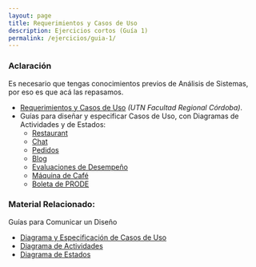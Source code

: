 ```yaml
---
layout: page
title: Requerimientos y Casos de Uso
description: Ejercicios cortos (Guía 1)
permalink: /ejercicios/guia-1/
---
```

### Aclaración
Es necesario que tengas conocimientos previos de Análisis de Sistemas, por eso es que acá las repasamos.
- [Requerimientos y Casos de Uso]({{site.baseurl}}/attachments/ejercicios/guia-1/Enunciados_CU_PRACTICA1.pdf) _(UTN Facultad Regional Córdoba)_.
- Guías para diseñar y especificar Casos de Uso, con Diagramas de Actividades y de Estados:
    - [Restaurant]({{site.baseurl}}/ejercicios/guia-1/restaurant)
    - [Chat]({{site.baseurl}}/ejercicios/guia-1/chat)
    - [Pedidos]({{site.baseurl}}/ejercicios/guia-1/pedidos)
    - [Blog]({{site.baseurl}}/ejercicios/guia-1/blog)
    - [Evaluaciones de Desempeño]({{site.baseurl}}/ejercicios/guia-1/evaluaciones)
    - [Máquina de Café](https://sites.google.com/site/utndesign/material/guia-de-ejercicios/gua-prctica-requerimientos-y-casos-de-uso/ejercicio-cu-mquina-de-caf)
    - [Boleta de PRODE](https://sites.google.com/site/utndesign/material/guia-de-ejercicios/gua-prctica-requerimientos-y-casos-de-uso/ejercicio-cu-boleta-prode)


### Material Relacionado:
Guías para Comunicar un Diseño 
- [Diagrama y Especificación de Casos de Uso](https://docs.google.com/document/d/12DQ1ewTcr83WNEAOtckcoMPPdrmKb0gTqetR2EaxWF4/edit?usp=sharing)
- [Diagrama de Actividades](https://docs.google.com/document/d/15nrpIfwwE_8lZOnsBpmM8j3CEIV2p3_EYNlfr8gmcGA/edit?usp=sharing)
- [Diagrama de Estados](https://docs.google.com/document/d/1CLIsWdk-Fv3HnuUMD0D2tU96vGvdrkyQyiJgBIsQueE/edit?usp=sharing)